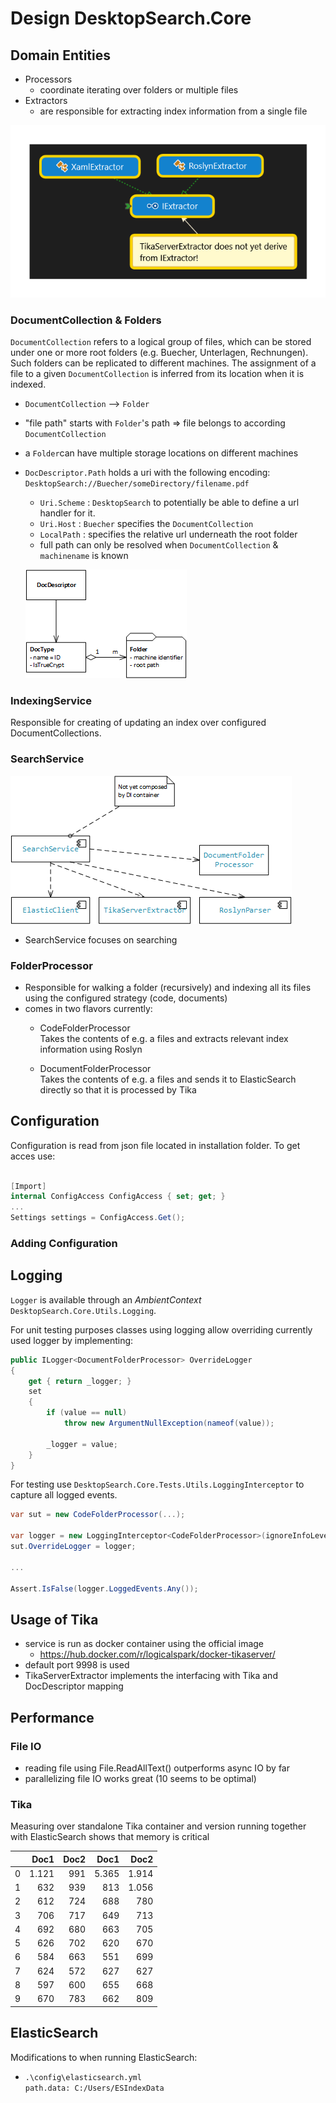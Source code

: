 ﻿# Design DesktopSearch.Core

## Domain Entities

* Processors
  * coordinate iterating over folders or multiple files
* Extractors
  * are responsible for extracting index information from a single file

![Extractors](../Documents/images/Extractors.png)

### DocumentCollection & Folders

`DocumentCollection` refers to a logical group of files, which can be stored under one or more root folders (e.g. Buecher, Unterlagen, Rechnungen).\
Such folders can be replicated to different machines.
The assignment of a file to a given `DocumentCollection` is inferred from its location when it is indexed.

* `DocumentCollection` --> `Folder`
* "file path" starts with `Folder`'s path  =>  file belongs to according `DocumentCollection`
* a `Folder`can have multiple storage locations on different machines
* `DocDescriptor.Path` holds a uri with the following encoding: `DesktopSearch://Buecher/someDirectory/filename.pdf`
  * `Uri.Scheme` : `DesktopSearch` to potentially be able to define a url handler for it.
  * `Uri.Host`   : `Buecher` specifies the `DocumentCollection`
  * `LocalPath`  : specifies the relative url underneath the root folder
  * full path can only be resolved when `DocumentCollection` & `machinename` is known

  ![DocDescriptor - DocType - Folder Relationship](../Documents/images/DocType.png)

### IndexingService

Responsible for creating of updating an index over configured DocumentCollections.

### SearchService

![SearchService Dependencies](../Documents/images/SearchServiceStatic.png)

* SearchService focuses on searching

### FolderProcessor

* Responsible for walking a folder (recursively) and indexing all its files using the configured strategy (code, documents)
* comes in two flavors currently:
  * CodeFolderProcessor\
    Takes the contents of e.g. a files and extracts relevant index information using Roslyn

  * DocumentFolderProcessor\
    Takes the contents of e.g. a files and sends it to ElasticSearch directly so that it is processed by Tika

## Configuration

Configuration is read from json file located in installation folder. To get acces use:

```cs

[Import]
internal ConfigAccess ConfigAccess { set; get; }
...
Settings settings = ConfigAccess.Get();

```

### Adding Configuration

## Logging

`Logger` is available through an *AmbientContext* `DesktopSearch.Core.Utils.Logging`.

For unit testing purposes classes using logging allow overriding currently used logger by implementing:

```csharp
public ILogger<DocumentFolderProcessor> OverrideLogger
{
    get { return _logger; }
    set
    {
        if (value == null)
            throw new ArgumentNullException(nameof(value));

        _logger = value;
    }
}
```

For testing use `DesktopSearch.Core.Tests.Utils.LoggingInterceptor` to capture all logged events.
```csharp
var sut = new CodeFolderProcessor(...);

var logger = new LoggingInterceptor<CodeFolderProcessor>(ignoreInfoLevel:true);
sut.OverrideLogger = logger;

...

Assert.IsFalse(logger.LoggedEvents.Any());
```

## Usage of Tika

* service is run as docker container using the official image
  * <https://hub.docker.com/r/logicalspark/docker-tikaserver/>
* default port 9998 is used
* TikaServerExtractor implements the interfacing with Tika and DocDescriptor mapping

## Performance

### File IO

* reading file using File.ReadAllText() outperforms async IO by far
* parallelizing file IO works great (10 seems to be optimal)

### Tika

Measuring over standalone Tika container and version running together with ElasticSearch shows that memory is critical

|   | Doc1  | Doc2| Doc1  | Doc2  |
|--:|------:|----:|------:|------:|
| 0 | 1.121 | 991 | 5.365 | 1.914 |
| 1 | 632   | 939 | 813   | 1.056 |
| 2 | 612   | 724 | 688   | 780   |
| 3 | 706   | 717 | 649   | 713   |
| 4 | 692   | 680 | 663   | 705   |
| 5 | 626   | 702 | 620   | 670   |
| 6 | 584   | 663 | 551   | 699   |
| 7 | 624   | 572 | 627   | 627   |
| 8 | 597   | 600 | 655   | 668   |
| 9 | 670   | 783 | 662   | 809   |

## ElasticSearch

Modifications to when running ElasticSearch:

* `.\config\elasticsearch.yml`\
  `path.data: C:/Users/ESIndexData`

